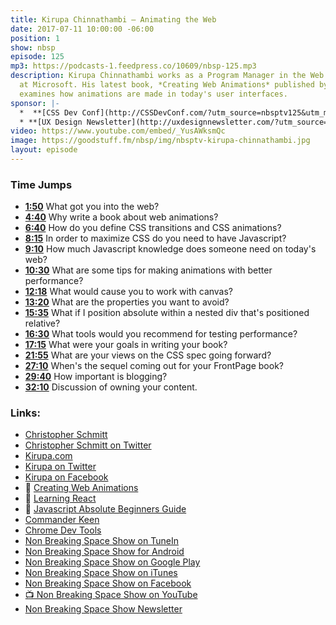 ```yaml
---
title: Kirupa Chinnathambi — Animating the Web
date: 2017-07-11 10:00:00 -06:00
position: 1
show: nbsp
episode: 125
mp3: https://podcasts-1.feedpress.co/10609/nbsp-125.mp3
description: Kirupa Chinnathambi works as a Program Manager in the Web Platform team
  at Microsoft. His latest book, *Creating Web Animations* published by O'Reilly Media,
  examines how animations are made in today's user interfaces.
sponsor: |-
  *  **[CSS Dev Conf](http://CSSDevConf.com/?utm_source=nbsptv125&utm_medium=podcast&utm_campaign=cssdevconf2017)** — Conference dedicated to CSS and its super friend technologies like JavaScript, Sass, npm, and more. A limited supply of Early Bird Tickets now on sale. [Register now!](http://CSSDevConf.com/?utm_source=nbsptv125&utm_medium=podcast&utm_campaign=cssdevconf2017)
  * **[UX Design Newsletter](http://uxdesignnewsletter.com/?utm_source=nbsptv125&utm_medium=podcast&utm_campaign=uxdesignnewsletter)** — A weekly free newsletter containing a collection of tutorials, articles, and videos about front-end design and development, plus tips on how to bring better engagement to the multi-device world curated by Christopher Schmitt. [Sign up now!](http://uxdesignnewsletter.com/?utm_source=nbsptv125&utm_medium=podcast&utm_campaign=uxdesignnewsletter)
video: https://www.youtube.com/embed/_YusAWksmQc
image: https://goodstuff.fm/nbsp/img/nbsptv-kirupa-chinnathambi.jpg
layout: episode
---
```


### Time Jumps

* **[1:50](#t=1:50)** What got you into the web?
* **[4:40](#t=4:40)** Why write a book about web animations?
* **[6:40](#t=6:40)** How do you define CSS transitions and CSS animations?
* **[8:15](#t=8:15)** In order to maximize CSS do you need to have Javascript?
* **[9:10](#t=9:10)** How much Javascript knowledge does someone need on today's web?
* **[10:30](#t=10:30)** What are some tips for making animations with better performance?
* **[12:18](#t=12:18)** What would cause you to work with canvas?
* **[13:20](#t=13:20)** What are the properties you want to avoid?
* **[15:35](#t=15:35)** What if I position absolute within a nested div that's positioned relative?
* **[16:30](#t=16:30)** What tools would you recommend for testing performance?
* **[17:15](#t=17:15)** What were your goals in writing your book?
* **[21:55](#t=21:55)** What are your views on the CSS spec going forward?
* **[27:10](#t=27:10)** When's the sequel coming out for your FrontPage book?
* **[29:40](#t=29:40)** How important is blogging?
* **[32:10](#t=32:10)** Discussion of owning your content.

### Links:

* [Christopher Schmitt](http://Christopher.org)
* [Christopher Schmitt on Twitter](https://twitter.com/teleject)
* [Kirupa.com](https://www.kirupa.com)
* [Kirupa on Twitter](https://twitter.com/kirupa)
* [Kirupa on Facebook](https://www.facebook.com/kirupa)
* 📘 [Creating Web Animations](http://shop.oreilly.com/product/0636920050858.do)
* 📘 [Learning React](https://www.amazon.com/exec/obidos/ASIN/0134546318/kirupacom)
* 📘 [Javascript Absolute Beginners Guide](http://www.quepublishing.com/store/javascript-absolute-beginners-guide-9780789758064)
* [Commander Keen](http://store.steampowered.com/app/9180/Commander_Keen/)
* [Chrome Dev Tools](https://developer.chrome.com/devtools)
* [Non Breaking Space Show on TuneIn](http://tunein.com/radio/Non-Breaking-Space-Show-p885155/)
* [Non Breaking Space Show for Android](http://subscribeonandroid.com/feeds.goodstuff.fm/nbsp)
* [Non Breaking Space Show on Google Play](https://playmusic.app.goo.gl/?ibi=com.google.PlayMusic&isi=691797987&ius=googleplaymusic&link=https://play.google.com/music/m/Iw5ik6iwalo5vmda5rqyrotdney?t%3DNon_Breaking_Space_Show%26pcampaignid%3DMKT-na-all-co-pr-mu-pod-16)
* [Non Breaking Space Show on iTunes](https://itunes.apple.com/ca/podcast/non-breaking-space-show/id507162981?mt=2&ign-mpt=uo%3D4)
* [Non Breaking Space Show on Facebook](https://www.facebook.com/nbsptv)
* [📺 Non Breaking Space Show on YouTube](https://www.youtube.com/channel/UC--mqA75V3CM8hxId0l7e_g?sub_confirmation=1)
* [Non Breaking Space Show Newsletter](http://newsletter.nonbreakingspace.tv/)
